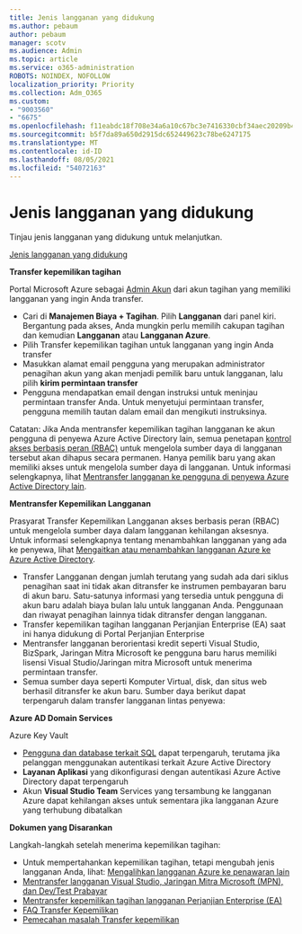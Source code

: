 ```yaml
---
title: Jenis langganan yang didukung
ms.author: pebaum
author: pebaum
manager: scotv
ms.audience: Admin
ms.topic: article
ms.service: o365-administration
ROBOTS: NOINDEX, NOFOLLOW
localization_priority: Priority
ms.collection: Adm_O365
ms.custom:
- "9003560"
- "6675"
ms.openlocfilehash: f11eabdc18f708e34a6a10c67bc3e7416330cbf34aec20209b42252ffa0ab018
ms.sourcegitcommit: b5f7da89a650d2915dc652449623c78be6247175
ms.translationtype: MT
ms.contentlocale: id-ID
ms.lasthandoff: 08/05/2021
ms.locfileid: "54072163"
---
```

# <a name="supported-subscription-types"></a>Jenis langganan yang didukung

Tinjau jenis langganan yang didukung untuk melanjutkan.

[Jenis langganan yang didukung](https://docs.microsoft.com/azure/billing/billing-subscription-transfer?WT.mc_id=Portal-Microsoft_Azure_Support#supported-subscription-types)

**Transfer kepemilikan tagihan**

Portal Microsoft Azure sebagai [Admin Akun](https://ms.portal.azure.com/) dari akun tagihan yang memiliki langganan yang ingin Anda transfer.

- Cari di **Manajemen Biaya + Tagihan**. Pilih **Langganan** dari panel kiri. Bergantung pada akses, Anda mungkin perlu memilih cakupan tagihan dan kemudian **Langganan** atau **Langganan Azure**.
- Pilih Transfer kepemilikan tagihan untuk langganan yang ingin Anda transfer
- Masukkan alamat email pengguna yang merupakan administrator penagihan akun yang akan menjadi pemilik baru untuk langganan, lalu pilih **kirim permintaan transfer**
- Pengguna mendapatkan email dengan instruksi untuk meninjau permintaan transfer Anda. Untuk menyetujui permintaan transfer, pengguna memilih tautan dalam email dan mengikuti instruksinya.

Catatan: Jika Anda mentransfer kepemilikan tagihan langganan ke akun pengguna di penyewa Azure Active Directory lain, semua penetapan [kontrol akses berbasis peran (RBAC)](https://docs.microsoft.com/azure/role-based-access-control/overview?WT.mc_id=Portal-Microsoft_Azure_Support) untuk mengelola sumber daya di langganan tersebut akan dihapus secara permanen. Hanya pemilik baru yang akan memiliki akses untuk mengelola sumber daya di langganan. Untuk informasi selengkapnya, lihat [Mentransfer langganan ke pengguna di penyewa Azure Active Directory lain](https://docs.microsoft.com/azure/active-directory/managed-identities-azure-resources/known-issues?WT.mc_id=Portal-Microsoft_Azure_Support).

**Mentransfer Kepemilikan Langganan**

Prasyarat Transfer Kepemilikan Langganan akses berbasis peran (RBAC) untuk mengelola sumber daya dalam langganan kehilangan aksesnya. Untuk informasi selengkapnya tentang menambahkan langganan yang ada ke penyewa, lihat [Mengaitkan atau menambahkan langganan Azure ke Azure Active Directory](https://docs.microsoft.com/azure/active-directory/fundamentals/active-directory-how-subscriptions-associated-directory?WT.mc_id=Portal-Microsoft_Azure_Support).

- Transfer Langganan dengan jumlah terutang yang sudah ada dari siklus penagihan saat ini tidak akan ditransfer ke instrumen pembayaran baru di akun baru. Satu-satunya informasi yang tersedia untuk pengguna di akun baru adalah biaya bulan lalu untuk langganan Anda. Penggunaan dan riwayat penagihan lainnya tidak ditransfer dengan langganan.
- Transfer kepemilikan tagihan langganan Perjanjian Enterprise (EA) saat ini hanya didukung di Portal Perjanjian Enterprise
- Mentransfer langganan berorientasi kredit seperti Visual Studio, BizSpark, Jaringan Mitra Microsoft ke pengguna baru harus memiliki lisensi Visual Studio/Jaringan mitra Microsoft untuk menerima permintaan transfer.
- Semua sumber daya seperti Komputer Virtual, disk, dan situs web berhasil ditransfer ke akun baru. Sumber daya berikut dapat terpengaruh dalam transfer langganan lintas penyewa:

**Azure AD Domain Services**

Azure Key Vault

- [Pengguna dan database terkait SQL](https://docs.microsoft.com/azure/sql-database/sql-database-aad-authentication-configure?WT.mc_id=Portal-Microsoft_Azure_Support) dapat terpengaruh, terutama jika pelanggan menggunakan autentikasi terkait Azure Active Directory
- **Layanan Aplikasi** yang dikonfigurasi dengan autentikasi Azure Active Directory dapat terpengaruh
- Akun **Visual Studio Team** Services yang tersambung ke langganan Azure dapat kehilangan akses untuk sementara jika langganan Azure yang terhubung dibatalkan

**Dokumen yang Disarankan**

Langkah-langkah setelah menerima kepemilikan tagihan:

- Untuk mempertahankan kepemilikan tagihan, tetapi mengubah jenis langganan Anda, lihat: [Mengalihkan langganan Azure ke penawaran lain](https://docs.microsoft.com/azure/billing/billing-how-to-switch-azure-offer?WT.mc_id=Portal-Microsoft_Azure_Support)
- [Mentransfer langganan Visual Studio, Jaringan Mitra Microsoft (MPN), dan Dev/Test Prabayar](https://docs.microsoft.com/azure/billing/billing-subscription-transfer?WT.mc_id=Portal-Microsoft_Azure_Support#transferring-visual-studio-microsoft-partner-network-mpn-and-pay-as-you-go-devtest-subscriptions)
- [Mentransfer kepemilikan tagihan langganan Perjanjian Enterprise (EA)](https://docs.microsoft.com/azure/billing/billing-subscription-transfer?WT.mc_id=Portal-Microsoft_Azure_Support#transfer-billing-ownership-of-enterprise-agreement-ea-subscriptions)
- [FAQ Transfer Kepemilikan](https://docs.microsoft.com/azure/billing/billing-subscription-transfer?WT.mc_id=Portal-Microsoft_Azure_Support#frequently-asked-questions-faq-for-senders)
- [Pemecahan masalah Transfer kepemilikan](https://docs.microsoft.com/azure/billing/billing-subscription-transfer?WT.mc_id=Portal-Microsoft_Azure_Support#troubleshooting)